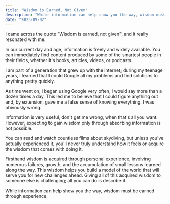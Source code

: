 ```yaml
---
title: "Wisdom is Earned, Not Given"
description: "While information can help show you the way, wisdom must be earned through experience."
date: "2023-09-02"
---
```


I came across the quote "Wisdom is earned, not given", and it really resonated with me.

In our current day and age, information is freely and widely available. You can immediately find content produced by some of the smartest people in their fields, whether it's books, articles, videos, or podcasts.

I am part of a generation that grew up with the internet; during my teenage years, I learned that I could Google all my problems and find solutions to anything pretty quickly.

As time went on, I began using Google very often, I would say more than a dozen times a day. This led me to believe that I could figure anything out and, by extension, gave me a false sense of knowing everything. I was obivously wrong.

Information is very useful, don't get me wrong, when that's all you want. However, expecting to gain wisdom only through absorbing information is not possible.

You can read and watch countless films about skydiving, but unless you've actually experienced it, you'll never truly understand how it feels or acquire the wisdom that comes with doing it.

Firsthand wisdom is acquired through personal experience, involving numerous failures, growth, and the accumulation of small lessons learned along the way. This wisdom helps you build a model of the world that will serve you for new challenges ahead. Giving all of this acquired wisdom to someone else is challenging; all you can do is describe it.

While information can help show you the way, wisdom must be earned through experience.

